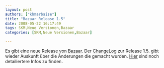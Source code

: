 ```yaml
---
layout: post
authors: ["khmarbaise"]
title: "Bazaar Release 1.5"
date: 2008-05-22 16:17:49
tags: SKM,Neue Versionen,Bazaar
categories: [SKM,Neue Versionen,Bazaar]

---
```

Es gibt eine neue Release von [Bazaar](http://www.bazaar-vcs.org "Bazaar"). 
Der [ChangeLog](https://launchpad.net/bzr/1.5/1.5 "ChangeLog") zur Release 1.5. gibt wieder Auskunft über die Änderungen die gemacht wurden. 
[Hier](http://doc.bazaar-vcs.org/bzr.dev/en/release-notes/NEWS.html#bzr-1-5-2008-05-16 "Hier") sind noch detailiertere Infos zu finden.
